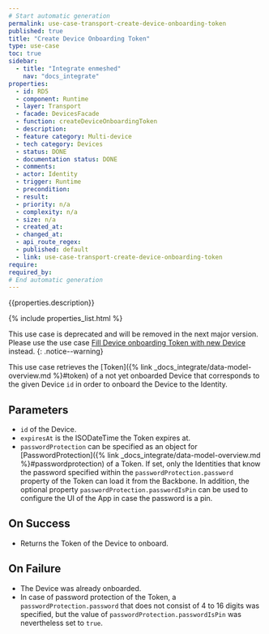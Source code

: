```yaml
---
# Start automatic generation
permalink: use-case-transport-create-device-onboarding-token
published: true
title: "Create Device Onboarding Token"
type: use-case
toc: true
sidebar:
  - title: "Integrate enmeshed"
    nav: "docs_integrate"
properties:
  - id: RD5
  - component: Runtime
  - layer: Transport
  - facade: DevicesFacade
  - function: createDeviceOnboardingToken
  - description:
  - feature category: Multi-device
  - tech category: Devices
  - status: DONE
  - documentation status: DONE
  - comments:
  - actor: Identity
  - trigger: Runtime
  - precondition:
  - result:
  - priority: n/a
  - complexity: n/a
  - size: n/a
  - created_at:
  - changed_at:
  - api_route_regex:
  - published: default
  - link: use-case-transport-create-device-onboarding-token
require:
required_by:
# End automatic generation
---
```


{{properties.description}}

{% include properties_list.html %}

This use case is deprecated and will be removed in the next major version. Please use the use case [Fill Device onboarding Token with new Device](use-case-consumption-fill-device-onboarding-token-with-new-device) instead.
{: .notice--warning}

This use case retrieves the [Token]({% link _docs_integrate/data-model-overview.md %}#token) of a not yet onboarded Device that corresponds to the given Device `id` in order to onboard the Device to the Identity.

## Parameters

- `id` of the Device.
- `expiresAt` is the ISODateTime the Token expires at.
- `passwordProtection` can be specified as an object for [PasswordProtection]({% link _docs_integrate/data-model-overview.md %}#passwordprotection) of a Token. If set, only the Identities that know the password specified within the `passwordProtection.password` property of the Token can load it from the Backbone. In addition, the optional property `passwordProtection.passwordIsPin` can be used to configure the UI of the App in case the password is a pin.

## On Success

- Returns the Token of the Device to onboard.

## On Failure

- The Device was already onboarded.
- In case of password protection of the Token, a `passwordProtection.password` that does not consist of 4 to 16 digits was specified, but the value of `passwordProtection.passwordIsPin` was nevertheless set to `true`.
